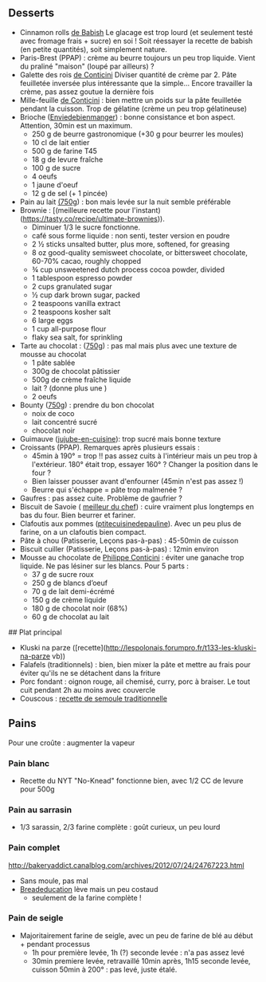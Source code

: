 ## Desserts 
- Cinnamon rolls [de Babish](https://www.bingingwithbabish.com/recipes/cinnamonrolls?rq=cinnamon)
Le glacage est trop lourd (et seulement testé avec fromage frais + sucre) en soi ! 
Soit réessayer la recette de babish (en petite quantités), soit simplement nature.
- Paris-Brest (PPAP) : crème au beurre toujours un peu trop liquide. Vient du
  praliné "maison" (loupé par ailleurs) ?
- Galette des rois [de Conticini](https://www.youtube.com/watch?v=ETkk7QXbtlw)
Diviser quantité de crème par 2. Pâte feuilletée inversée plus intéressante que
la simple...
Encore travailler la crème, pas assez goutue la dernière fois
- Mille-feuille [de Conticini](https://www.facebook.com/PhConticini/photos/a.108115932681384.17237.101025623390415/713491585477146/?type=3) : bien mettre un poids sur la pâte feuilletée pendant la cuisson. Trop de gélatine (crème un peu trop gélatineuse)
- Brioche ([Enviedebienmanger](http://www.enviedebienmanger.fr/fiche-recette/recette-brioche-pur-beurre)) : bonne consistance et bon aspect. Attention, 30min est un maximum.
    + 250 g de beurre gastronomique (+30 g pour beurrer les moules)
    + 10 cl de lait entier
    + 500 g de farine T45
    + 18 g de levure fraîche
    + 100 g de sucre
    + 4 oeufs
    + 1 jaune d'oeuf
    + 12 g de sel (+ 1 pincée)
- Pain au lait [(750g](https://www.youtube.com/watch?v=wAKaJRl3Ieg)) : bon mais levée sur la nuit semble préférable
- Brownie : [(meilleure recette pour
l'instant)(https://tasty.co/recipe/ultimate-brownies)). 
	+ Diminuer 1/3 le sucre fonctionne. 
	+ café sous forme liquide : non senti, tester version en poudre
    + 2 ½ sticks unsalted butter, plus more, softened, for greasing
    + 8 oz good-quality semisweet chocolate, or bittersweet chocolate, 60-70% cacao, roughly chopped
    + ¾ cup unsweetened dutch process cocoa powder, divided
    + 1 tablespoon espresso powder
    + 2 cups granulated sugar
    + ½ cup dark brown sugar, packed
    + 2 teaspoons vanilla extract
    + 2 teaspoons kosher salt
    + 6 large eggs
    + 1 cup all-purpose flour
    + flaky sea salt, for sprinkling
- Tarte au chocolat : ([750g](https://www.youtube.com/watch?v=ZISKki8AcE0)) : pas mal mais plus avec une texture de mousse au chocolat
    + 1 pâte sablée
    + 300g de chocolat pâtissier
    + 500g de crème fraîche liquide
    + lait ? (donne plus une )
    + 2 oeufs
- Bounty ([750g](http://www.750g.com/bounty-maison-r97803.htm)) : prendre du bon
    chocolat
    + noix de coco
    + lait concentré sucré
    + chocolat noir
- Guimauve ([jujube-en-cuisine](http://www.jujube-en-cuisine.fr/marshmallow-ou-guimauve-maison/)): trop sucré mais bonne texture
- Croissants (PPAP). Remarques après plusieurs essais :
    + 45min à 190° = trop !!  pas assez cuits à l'intérieur mais un peu trop à
      l'extérieur. 180° était trop, essayer 160° ? Changer la position dans le
      four ?
    + Bien laisser pousser avant d'enfourner (45min n'est pas assez !)
    + Beurre qui s'échappe = pâte trop malmenée ? 
- Gaufres : pas assez cuite. Problème de gaufrier ?	
- Biscuit de Savoie ( [meilleur du chef](https://www.meilleurduchef.com/cgi/mdc/l/fr/recette/biscuit-savoie.html)) : cuire vraiment plus longtemps en bas du four. Bien beurrer et fariner.
- Clafoutis aux pommes ([ptitecuisinedepauline](http://www.ptitecuisinedepauline.com/article-clafoutis-aux-pommes-122364862.html)). Avec un peu plus de farine, on a un clafoutis bien compact.
- Pâte à chou (Patisserie, Leçons pas-à-pas) : 45-50min de cuisson
- Biscuit cuiller (Patisserie, Leçons pas-à-pas) : 12min environ
- Mousse au chocolate de [Philippe Conticini]() : éviter une ganache trop liquide. Ne pas lésiner sur les blancs. Pour 5 parts :
   + 37 g de sucre roux
   + 250 g de blancs d’oeuf
   + 70 g de lait demi-écrémé
   + 150 g de crème liquide
   + 180 g de chocolat noir (68%)
   + 60 g de chocolat au lait


## Plat principal
- Kluski na parze ([recette](http://lespolonais.forumpro.fr/t133-les-kluski-na-parze  vb))
- Falafels (traditionnels) : bien, bien mixer la pâte et mettre au frais pour
    éviter qu'ils ne se détachent dans la friture
- Porc fondant : oignon rouge, ail chemisé, curry, porc à braiser. Le tout cuit
    pendant 2h au moins avec couvercle
- Couscous : [recette de semoule traditionnelle](http://www.ptitecuisinedepauline.com/article-clafoutis-aux-pommes-122364862.html)

## Pains 
Pour une croûte : augmenter la vapeur

### Pain blanc
- Recette du NYT "No-Knead" fonctionne bien, avec 1/2 CC de levure pour 500g

### Pain au sarrasin 
- 1/3 sarassin, 2/3 farine complète : goût curieux, un peu lourd

### Pain complet
http://bakeryaddict.canalblog.com/archives/2012/07/24/24767223.html
- Sans moule, pas mal
- [Breadeducation](http://www.abreaducation.com/wholewheat.php) lève mais un peu
    costaud 
    + seulement de la farine complète !

### Pain de seigle
- Majoritairement farine de seigle, avec un peu de farine de blé au début +
    pendant processus
    + 1h pour première levée, 1h (?) seconde levée : n'a pas assez levé
    + 30min premiere levée, retravaillé 10min après, 1h15 seconde levée, cuisson
        50min à 200° : pas levé, juste étalé.
